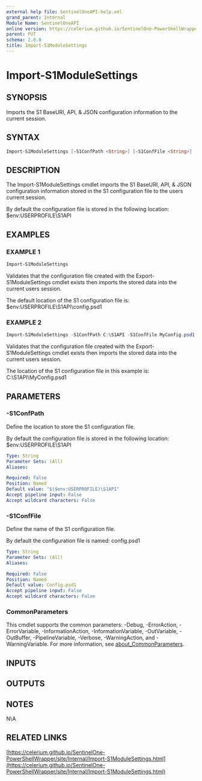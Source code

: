 ```yaml
---
external help file: SentinelOneAPI-help.xml
grand_parent: Internal
Module Name: SentinelOneAPI
online version: https://celerium.github.io/SentinelOne-PowerShellWrapper/site/Internal/Import-S1ModuleSettings.html
parent: PUT
schema: 2.0.0
title: Import-S1ModuleSettings
---
```


# Import-S1ModuleSettings

## SYNOPSIS
Imports the S1 BaseURI, API, & JSON configuration information to the current session.

## SYNTAX

```powershell
Import-S1ModuleSettings [-S1ConfPath <String>] [-S1ConfFile <String>] [<CommonParameters>]
```

## DESCRIPTION
The Import-S1ModuleSettings cmdlet imports the S1 BaseURI, API, & JSON configuration
information stored in the S1 configuration file to the users current session.

By default the configuration file is stored in the following location:
    $env:USERPROFILE\S1API

## EXAMPLES

### EXAMPLE 1
```powershell
Import-S1ModuleSettings
```

Validates that the configuration file created with the Export-S1ModuleSettings cmdlet exists
then imports the stored data into the current users session.

The default location of the S1 configuration file is:
    $env:USERPROFILE\S1API\config.psd1

### EXAMPLE 2
```powershell
Import-S1ModuleSettings -S1ConfPath C:\S1API -S1ConfFile MyConfig.psd1
```

Validates that the configuration file created with the Export-S1ModuleSettings cmdlet exists
then imports the stored data into the current users session.

The location of the S1 configuration file in this example is:
    C:\S1API\MyConfig.psd1

## PARAMETERS

### -S1ConfPath
Define the location to store the S1 configuration file.

By default the configuration file is stored in the following location:
    $env:USERPROFILE\S1API

```yaml
Type: String
Parameter Sets: (All)
Aliases:

Required: False
Position: Named
Default value: "$($env:USERPROFILE)\S1API"
Accept pipeline input: False
Accept wildcard characters: False
```

### -S1ConfFile
Define the name of the S1 configuration file.

By default the configuration file is named:
    config.psd1

```yaml
Type: String
Parameter Sets: (All)
Aliases:

Required: False
Position: Named
Default value: Config.psd1
Accept pipeline input: False
Accept wildcard characters: False
```

### CommonParameters
This cmdlet supports the common parameters: -Debug, -ErrorAction, -ErrorVariable, -InformationAction, -InformationVariable, -OutVariable, -OutBuffer, -PipelineVariable, -Verbose, -WarningAction, and -WarningVariable. For more information, see [about_CommonParameters](http://go.microsoft.com/fwlink/?LinkID=113216).

## INPUTS

## OUTPUTS

## NOTES
N\A

## RELATED LINKS

[https://celerium.github.io/SentinelOne-PowerShellWrapper/site/Internal/Import-S1ModuleSettings.html](https://celerium.github.io/SentinelOne-PowerShellWrapper/site/Internal/Import-S1ModuleSettings.html)

